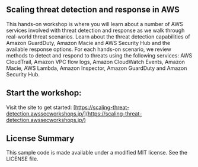 ## Scaling threat detection and response in AWS

This hands-on workshop is where you will learn about a number of AWS services involved with threat detection and response as we walk through real-world threat scenarios. Learn about the threat detection capabilities of Amazon GuardDuty, Amazon Macie and AWS Security Hub and the available response options. For each hands-on scenario, we review methods to detect and respond to threats using the following services: AWS CloudTrail, Amazon VPC flow logs, Amazon CloudWatch Events, Amazon Macie, AWS Lambda, Amazon Inspector, Amazon GuardDuty and Amazon Security Hub.

## Start the workshop:

Visit the site to get started: [https://scaling-threat-detection.awssecworkshops.jp/](https://scaling-threat-detection.awssecworkshops.jp/)

## License Summary

This sample code is made available under a modified MIT license. See the LICENSE file.
